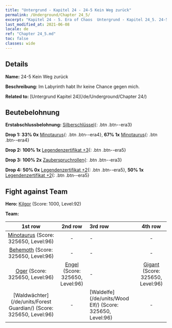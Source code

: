 ```yaml
---
title: "Untergrund - Kapitel 24 - 24-5 Kein Weg zurück"
permalink: /Underground/Chapter 24_5/
excerpt: "Kapitel 24 - 5. Era of Chaos  Untergrund - Kapitel 24_5. 24-5 Kein Weg zurück"
last_modified_at: 2021-06-08
locale: de
ref: "Chapter 24_5.md"
toc: false
classes: wide
---
```


## Details

 **Name:** 24-5 Kein Weg zurück

 **Beschreibung:** Im Labyrinth habt Ihr keine Chance gegen mich.

 **Related to:** [Untergrund Kapitel 24](/de/Underground/Chapter 24/)

## Beutebelohnung

 **Erstabschlussbelohnung:** [Silberschlüssel](/ItemsDE/con_693/){: .btn .btn--era3}

 **Drop 1:** **33% 0x** [Minotaurus](/ItemsDE/unt_248/){: .btn .btn--era4}, **67% 1x** [Minotaurus](/ItemsDE/unt_248/){: .btn .btn--era4}

 **Drop 2:** **100% 1x** [Legendenzertifikat +3](/ItemsDE/mat_88/){: .btn .btn--era5}

 **Drop 3:** **100% 2x** [Zauberspruchrollen](/ItemsDE/con_694/){: .btn .btn--era3}

 **Drop 4:** **50% 0x** [Legendenzertifikat +2](/ItemsDE/mat_81/){: .btn .btn--era5}, **50% 1x** [Legendenzertifikat +2](/ItemsDE/mat_81/){: .btn .btn--era5}


## Fight against Team
 **Hero:** [Kilgor](/de/heroes/Kilgor/) (Score: 1000, Level:92)

 **Team:**


  | 1st row | 2nd row | 3rd row | 4th row |
  |:----:|:----:|:----|:----:|
  | [Minotaurus](/de/units/Minotaur/) (Score: 325650, Level:96)  | - | - | - |
  | [Behemoth](/de/units/Behemoth/) (Score: 325650, Level:96)  | - | - | - |
  | [Oger](/de/units/Ogre/) (Score: 325650, Level:96)  | [Engel](/de/units/Angel/) (Score: 325650, Level:96)  | - | [Gigant](/de/units/Giant/) (Score: 325650, Level:96)  |
  | [Waldwächter](/de/units/Forest Guardian/) (Score: 325650, Level:96)  | - | [Waldelfe](/de/units/Wood Elf/) (Score: 325650, Level:96)  | - |


